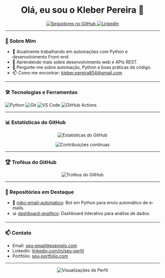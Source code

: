 <h1 align="center">Olá, eu sou o Kleber Pereira 👋</h1>

<p align="center">
  <a href="https://github.com/Klebolt">
    <img src="https://img.shields.io/github/followers/Klebolt?label=Seguidores&style=social" alt="Seguidores no GitHub">
  </a>
  <a href="https://www.linkedin.com/in/seu-perfil">
    <img src="https://img.shields.io/badge/LinkedIn-Klebolt-blue?logo=linkedin&style=flat" alt="LinkedIn">
  </a>
</p>

---

### 🚀 Sobre Mim

- 🔭 Atualmente trabalhando em automações com Python e desenvolvimento Front-end.
- 🌱 Aprendendo mais sobre desenvolvimento web e APIs REST.
- 💬 Pergunte-me sobre automação, Python e boas práticas de código.
- 📫 Como me encontrar: [kleber.pereira854@gmail.com](mailto:kleber.pereira854@gmail.com)

---

### 🛠️ Tecnologias e Ferramentas

![Python](https://img.shields.io/badge/Python-3776AB?style=for-the-badge&logo=python&logoColor=white)
![Git](https://img.shields.io/badge/Git-F05032?style=for-the-badge&logo=git&logoColor=white)
![VS Code](https://img.shields.io/badge/VS%20Code-007ACC?style=for-the-badge&logo=visual-studio-code&logoColor=white)
![GitHub Actions](https://img.shields.io/badge/GitHub%20Actions-2088FF?style=for-the-badge&logo=github-actions&logoColor=white)

---

### 📊 Estatísticas do GitHub

<p align="center">
  <img src="https://github-readme-stats.vercel.app/api?username=Klebolt&show_icons=true&theme=radical" alt="Estatísticas do GitHub">
</p>

<p align="center">
  <img src="https://github-readme-streak-stats.herokuapp.com/?user=Klebolt&theme=radical" alt="Contribuições contínuas">
</p>

---

### 🏆 Troféus do GitHub

<p align="center">
  <img src="https://github-profile-trophy.vercel.app/?username=Klebolt&theme=radical&no-frame=true&no-bg=true&margin-w=4" alt="Troféus do GitHub">
</p>

---

### 📂 Repositórios em Destaque

- 🔧 [robo-email-automatico](https://github.com/Klebolt/robo-email-automatico): Bot em Python para envio automático de e-mails.
- 📊 [dashboard-analitico](https://github.com/Klebolt/dashboard-analitico): Dashboard interativo para análise de dados.

---

### 📫 Contato

- Email: [seu-email@exemplo.com](mailto:seu-email@exemplo.com)
- LinkedIn: [linkedin.com/in/seu-perfil](https://www.linkedin.com/in/seu-perfil)
- Portfólio: [seu-portfolio.com](https://www.seu-portfolio.com)

---

<p align="center">
  <img src="https://komarev.com/ghpvc/?username=Klebolt&label=Visualizações&color=blue&style=flat" alt="Visualizações de Perfil">
</p>
